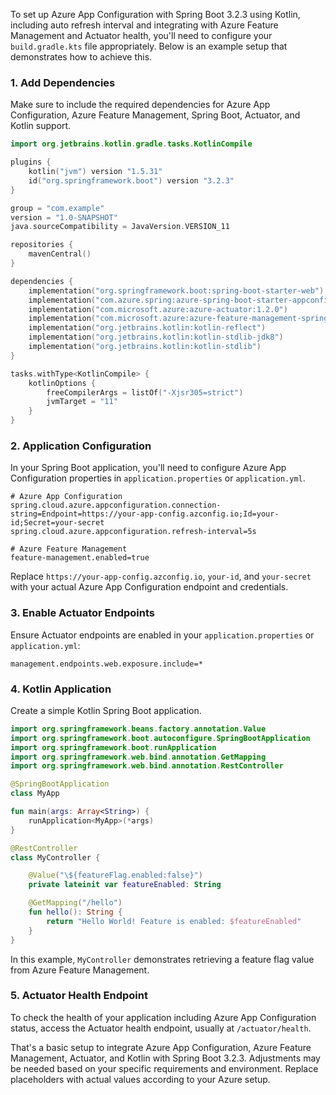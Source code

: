 To set up Azure App Configuration with Spring Boot 3.2.3 using Kotlin, including auto refresh interval and integrating with Azure Feature Management and Actuator health, you'll need to configure your `build.gradle.kts` file appropriately. Below is an example setup that demonstrates how to achieve this.

### 1. Add Dependencies

Make sure to include the required dependencies for Azure App Configuration, Azure Feature Management, Spring Boot, Actuator, and Kotlin support.

```kotlin
import org.jetbrains.kotlin.gradle.tasks.KotlinCompile

plugins {
    kotlin("jvm") version "1.5.31"
    id("org.springframework.boot") version "3.2.3"
}

group = "com.example"
version = "1.0-SNAPSHOT"
java.sourceCompatibility = JavaVersion.VERSION_11

repositories {
    mavenCentral()
}

dependencies {
    implementation("org.springframework.boot:spring-boot-starter-web")
    implementation("com.azure.spring:azure-spring-boot-starter-appconfiguration:3.2.3")
    implementation("com.microsoft.azure:azure-actuator:1.2.0")
    implementation("com.microsoft.azure:azure-feature-management-spring-boot-starter:2.3.0")
    implementation("org.jetbrains.kotlin:kotlin-reflect")
    implementation("org.jetbrains.kotlin:kotlin-stdlib-jdk8")
    implementation("org.jetbrains.kotlin:kotlin-stdlib")
}

tasks.withType<KotlinCompile> {
    kotlinOptions {
        freeCompilerArgs = listOf("-Xjsr305=strict")
        jvmTarget = "11"
    }
}
```

### 2. Application Configuration

In your Spring Boot application, you'll need to configure Azure App Configuration properties in `application.properties` or `application.yml`.

```properties
# Azure App Configuration
spring.cloud.azure.appconfiguration.connection-string=Endpoint=https://your-app-config.azconfig.io;Id=your-id;Secret=your-secret
spring.cloud.azure.appconfiguration.refresh-interval=5s

# Azure Feature Management
feature-management.enabled=true
```

Replace `https://your-app-config.azconfig.io`, `your-id`, and `your-secret` with your actual Azure App Configuration endpoint and credentials.

### 3. Enable Actuator Endpoints

Ensure Actuator endpoints are enabled in your `application.properties` or `application.yml`:

```properties
management.endpoints.web.exposure.include=*
```

### 4. Kotlin Application

Create a simple Kotlin Spring Boot application.

```kotlin
import org.springframework.beans.factory.annotation.Value
import org.springframework.boot.autoconfigure.SpringBootApplication
import org.springframework.boot.runApplication
import org.springframework.web.bind.annotation.GetMapping
import org.springframework.web.bind.annotation.RestController

@SpringBootApplication
class MyApp

fun main(args: Array<String>) {
    runApplication<MyApp>(*args)
}

@RestController
class MyController {

    @Value("\${featureFlag.enabled:false}")
    private lateinit var featureEnabled: String

    @GetMapping("/hello")
    fun hello(): String {
        return "Hello World! Feature is enabled: $featureEnabled"
    }
}
```

In this example, `MyController` demonstrates retrieving a feature flag value from Azure Feature Management.

### 5. Actuator Health Endpoint

To check the health of your application including Azure App Configuration status, access the Actuator health endpoint, usually at `/actuator/health`.

That's a basic setup to integrate Azure App Configuration, Azure Feature Management, Actuator, and Kotlin with Spring Boot 3.2.3. Adjustments may be needed based on your specific requirements and environment. Replace placeholders with actual values according to your Azure setup.
